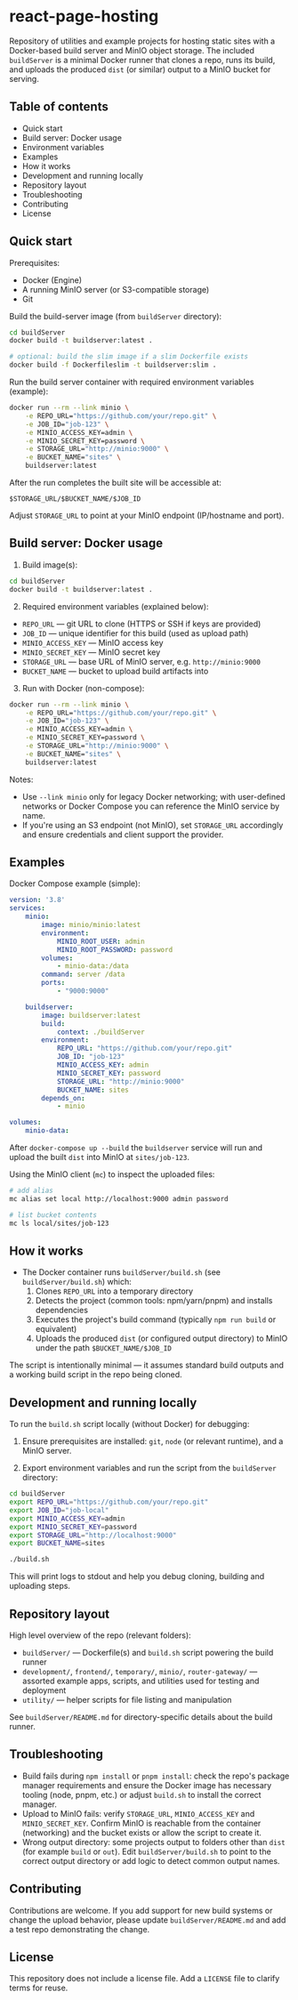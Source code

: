 # react-page-hosting

Repository of utilities and example projects for hosting static sites with a Docker-based build server and MinIO object storage. The included `buildServer` is a minimal Docker runner that clones a repo, runs its build, and uploads the produced `dist` (or similar) output to a MinIO bucket for serving.

## Table of contents

- Quick start
- Build server: Docker usage
- Environment variables
- Examples
- How it works
- Development and running locally
- Repository layout
- Troubleshooting
- Contributing
- License

## Quick start

Prerequisites:

- Docker (Engine)
- A running MinIO server (or S3-compatible storage)
- Git

Build the build-server image (from `buildServer` directory):

```sh
cd buildServer
docker build -t buildserver:latest .

# optional: build the slim image if a slim Dockerfile exists
docker build -f Dockerfileslim -t buildserver:slim .
```

Run the build server container with required environment variables (example):

```sh
docker run --rm --link minio \
	-e REPO_URL="https://github.com/your/repo.git" \
	-e JOB_ID="job-123" \
	-e MINIO_ACCESS_KEY=admin \
	-e MINIO_SECRET_KEY=password \
	-e STORAGE_URL="http://minio:9000" \
	-e BUCKET_NAME="sites" \
	buildserver:latest
```

After the run completes the built site will be accessible at:

```
$STORAGE_URL/$BUCKET_NAME/$JOB_ID
```

Adjust `STORAGE_URL` to point at your MinIO endpoint (IP/hostname and port).

## Build server: Docker usage

1. Build image(s):

```sh
cd buildServer
docker build -t buildserver:latest .
```

2. Required environment variables (explained below):

- `REPO_URL` — git URL to clone (HTTPS or SSH if keys are provided)
- `JOB_ID` — unique identifier for this build (used as upload path)
- `MINIO_ACCESS_KEY` — MinIO access key
- `MINIO_SECRET_KEY` — MinIO secret key
- `STORAGE_URL` — base URL of MinIO server, e.g. `http://minio:9000`
- `BUCKET_NAME` — bucket to upload build artifacts into

3. Run with Docker (non-compose):

```sh
docker run --rm --link minio \
	-e REPO_URL="https://github.com/your/repo.git" \
	-e JOB_ID="job-123" \
	-e MINIO_ACCESS_KEY=admin \
	-e MINIO_SECRET_KEY=password \
	-e STORAGE_URL="http://minio:9000" \
	-e BUCKET_NAME="sites" \
	buildserver:latest
```

Notes:

- Use `--link minio` only for legacy Docker networking; with user-defined networks or Docker Compose you can reference the MinIO service by name.
- If you're using an S3 endpoint (not MinIO), set `STORAGE_URL` accordingly and ensure credentials and client support the provider.

## Examples

Docker Compose example (simple):

```yaml
version: '3.8'
services:
	minio:
		image: minio/minio:latest
		environment:
			MINIO_ROOT_USER: admin
			MINIO_ROOT_PASSWORD: password
		volumes:
			- minio-data:/data
		command: server /data
		ports:
			- "9000:9000"

	buildserver:
		image: buildserver:latest
		build:
			context: ./buildServer
		environment:
			REPO_URL: "https://github.com/your/repo.git"
			JOB_ID: "job-123"
			MINIO_ACCESS_KEY: admin
			MINIO_SECRET_KEY: password
			STORAGE_URL: "http://minio:9000"
			BUCKET_NAME: sites
		depends_on:
			- minio

volumes:
	minio-data:
```

After `docker-compose up --build` the `buildserver` service will run and upload the built `dist` into MinIO at `sites/job-123`.

Using the MinIO client (`mc`) to inspect the uploaded files:

```sh
# add alias
mc alias set local http://localhost:9000 admin password

# list bucket contents
mc ls local/sites/job-123
```

## How it works

- The Docker container runs `buildServer/build.sh` (see `buildServer/build.sh`) which:
	1. Clones `REPO_URL` into a temporary directory
	2. Detects the project (common tools: npm/yarn/pnpm) and installs dependencies
	3. Executes the project's build command (typically `npm run build` or equivalent)
	4. Uploads the produced `dist` (or configured output directory) to MinIO under the path `$BUCKET_NAME/$JOB_ID`

The script is intentionally minimal — it assumes standard build outputs and a working build script in the repo being cloned.

## Development and running locally

To run the `build.sh` script locally (without Docker) for debugging:

1. Ensure prerequisites are installed: `git`, `node` (or relevant runtime), and a MinIO server.

2. Export environment variables and run the script from the `buildServer` directory:

```sh
cd buildServer
export REPO_URL="https://github.com/your/repo.git"
export JOB_ID="job-local"
export MINIO_ACCESS_KEY=admin
export MINIO_SECRET_KEY=password
export STORAGE_URL="http://localhost:9000"
export BUCKET_NAME=sites

./build.sh
```

This will print logs to stdout and help you debug cloning, building and uploading steps.

## Repository layout

High level overview of the repo (relevant folders):

- `buildServer/` — Dockerfile(s) and `build.sh` script powering the build runner
- `development/`, `frontend/`, `temporary/`, `minio/`, `router-gateway/` — assorted example apps, scripts, and utilities used for testing and deployment
- `utility/` — helper scripts for file listing and manipulation

See `buildServer/README.md` for directory-specific details about the build runner.

## Troubleshooting

- Build fails during `npm install` or `pnpm install`: check the repo's package manager requirements and ensure the Docker image has necessary tooling (node, pnpm, etc.) or adjust `build.sh` to install the correct manager.
- Upload to MinIO fails: verify `STORAGE_URL`, `MINIO_ACCESS_KEY` and `MINIO_SECRET_KEY`. Confirm MinIO is reachable from the container (networking) and the bucket exists or allow the script to create it.
- Wrong output directory: some projects output to folders other than `dist` (for example `build` or `out`). Edit `buildServer/build.sh` to point to the correct output directory or add logic to detect common output names.

## Contributing

Contributions are welcome. If you add support for new build systems or change the upload behavior, please update `buildServer/README.md` and add a test repo demonstrating the change.

## License

This repository does not include a license file. Add a `LICENSE` file to clarify terms for reuse.

